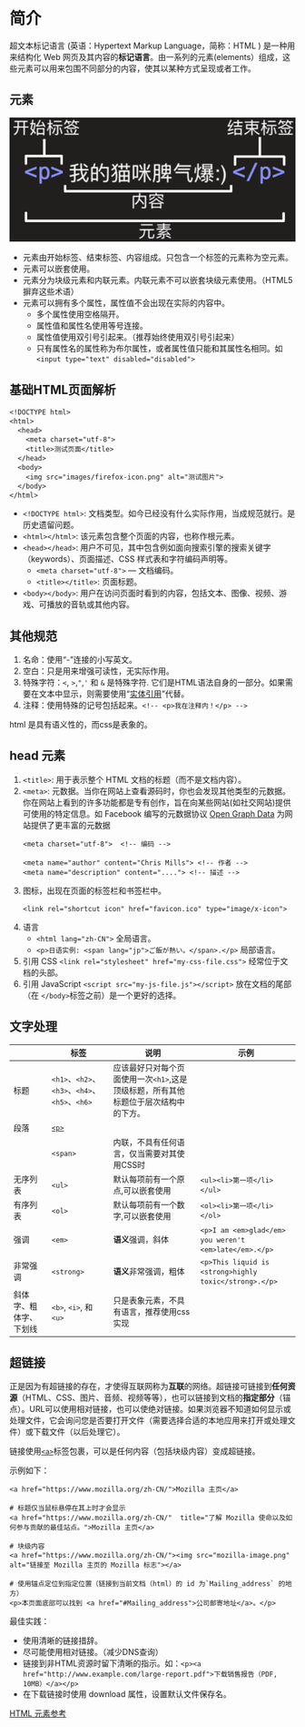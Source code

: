# 简介
超文本标记语言 (英语：Hypertext Markup Language，简称：HTML ) 是一种用来结构化 Web 网页及其内容的**标记语言**。由一系列的元素(elements）组成，这些元素可以用来包围不同部分的内容，使其以某种方式呈现或者工作。

## 元素
![元素](../../images/html/tag.png)

- 元素由开始标签、结束标签、内容组成。只包含一个标签的元素称为空元素。
- 元素可以嵌套使用。
- 元素分为块级元素和内联元素。内联元素不可以嵌套块级元素使用。（HTML5摒弃这些术语）
- 元素可以拥有多个属性，属性值不会出现在实际的内容中。
  - 多个属性使用空格隔开。
  - 属性值和属性名使用等号连接。
  - 属性值使用双引号引起来。（推荐始终使用双引号引起来）
  - 只有属性名的属性称为布尔属性，或者属性值只能和其属性名相同。如 `<input type="text" disabled="disabled">`

## 基础HTML页面解析
```
<!DOCTYPE html>
<html>
  <head>
    <meta charset="utf-8">
    <title>测试页面</title>
  </head>
  <body>
    <img src="images/firefox-icon.png" alt="测试图片">
  </body>
</html>
```

- `<!DOCTYPE html>`: 文档类型。如今已经没有什么实际作用，当成规范就行。是历史遗留问题。
- `<html></html>`: 该元素包含整个页面的内容，也称作根元素。
- `<head></head>`: 用户不可见，其中包含例如面向搜索引擎的搜索关键字（keywords）、页面描述、CSS 样式表和字符编码声明等。
  - `<meta charset="utf-8">` — 文档编码。
  - `<title></title>`: 页面标题。
- `<body></body>`: 用户在访问页面时看到的内容，包括文本、图像、视频、游戏、可播放的音轨或其他内容。

## 其他规范
1. 名命：使用“-”连接的小写英文。
2. 空白：只是用来增强可读性，无实际作用。
3. 特殊字符：`<`, `>`,`"`,`'` 和 `&` 是特殊字符. 它们是HTML语法自身的一部分。如果需要在文本中显示，则需要使用“[实体引用](https://en.wikipedia.org/wiki/List_of_XML_and_HTML_character_entity_references)”代替。
4. 注释：使用特殊的记号<!--和-->包括起来。`<!-- <p>我在注释内！</p> -->`


html 是具有语义性的，而css是表象的。


## head 元素
1. `<title>`: 用于表示整个 HTML 文档的标题（而不是文档内容）。
2. `<meta>`: 元数据。当你在网站上查看源码时，你也会发现其他类型的元数据。你在网站上看到的许多功能都是专有创作，旨在向某些网站(如社交网站)提供可使用的特定信息。如 Facebook 编写的元数据协议 [Open Graph Data](https://ogp.me/) 为网站提供了更丰富的元数据
   ```
   <meta charset="utf-8">  <!-- 编码 -->

   <meta name="author" content="Chris Mills"> <!-- 作者 -->
   <meta name="description" content="...."> <!-- 描述 -->
   ```
3. 图标，出现在页面的标签栏和书签栏中。
   ```
   <link rel="shortcut icon" href="favicon.ico" type="image/x-icon">
   ```
4. 语言
   - `<html lang="zh-CN">` 全局语言。
   - `<p>日语实例: <span lang="jp">ご飯が熱い。</span>.</p>` 局部语言。
5. 引用 CSS
   `<link rel="stylesheet" href="my-css-file.css">`  经常位于文档的头部。
6. 引用 JavaScript
   `<script src="my-js-file.js"></script>` 放在文档的尾部（在 `</body>`标签之前）是一个更好的选择。

  
  ## 文字处理
  |  | 标签 | 说明 | 示例 |
  |--|------|-----|------|
  |标题|`<h1>`、`<h2>`、`<h3>`、`<h4>`、`<h5>`、`<h6>`|应该最好只对每个页面使用一次`<h1>`,这是顶级标题，所有其他标题位于层次结构中的下方。| |
  |段落|[`<p>`](https://developer.mozilla.org/zh-CN/docs/Web/HTML/Element/p)| | |
  | | `<span>` | 内联，不具有任何语言，仅当需要对其使用CSS时 | |
  |无序列表|`<ul>`| 默认每项前有一个原点,可以嵌套使用 | ```<ul><li>第一项</li></ul>``` |
  |有序列表|`<ol>`| 默认每项前有一个数字,可以嵌套使用 | ```<ol><li>第一项</li></ol>``` |
  | 强调 | `<em>` | **语义**强调，斜体 | `<p>I am <em>glad</em> you weren't <em>late</em>.</p>` |
  |非常强调| `<strong>` |**语义**非常强调，粗体| `<p>This liquid is <strong>highly toxic</strong>.</p>` |
  |斜体字、粗体字、下划线| `<b>`, `<i>`, 和 `<u>`| 只是表象元素，不具有语言，推荐使用css实现| |

## 超链接
正是因为有超链接的存在，才使得互联网称为**互联**的网络。超链接可链接到**任何资源**（HTML、CSS、图片、音频、视频等等），也可以链接到文档的**指定部分**（锚点）。URL可以使用相对链接，也可以使绝对链接。如果浏览器不知道如何显示或处理文件，它会询问您是否要打开文件（需要选择合适的本地应用来打开或处理文件）或下载文件（以后处理它）。

链接使用[`<a>`](https://developer.mozilla.org/zh-CN/docs/Web/HTML/Element/a#attr-href)标签包裹，可以是任何内容（包括块级内容）变成超链接。

示例如下：
```
<a href="https://www.mozilla.org/zh-CN/">Mozilla 主页</a>

# 标题仅当鼠标悬停在其上时才会显示
<a href="https://www.mozilla.org/zh-CN/"  title="了解 Mozilla 使命以及如何参与贡献的最佳站点。">Mozilla 主页</a>  

# 块级内容
<a href="https://www.mozilla.org/zh-CN/"><img src="mozilla-image.png" alt="链接至 Mozilla 主页的 Mozilla 标志"></a>

# 使用锚点定位到指定位置（链接到当前文档（html）的 id 为`Mailing_address` 的地方）
<p>本页面底部可以找到 <a href="#Mailing_address">公司邮寄地址</a>。</p>
```

最佳实践：
- 使用清晰的链接措辞。
- 尽可能使用相对链接。（减少DNS查询）
- 链接到非HTML资源时留下清晰的指示。如：`<p><a href="http://www.example.com/large-report.pdf">下载销售报告（PDF, 10MB）</a></p>`
- 在下载链接时使用 download 属性，设置默认文件保存名。





[HTML 元素参考](https://developer.mozilla.org/zh-CN/docs/Web/HTML/Element)